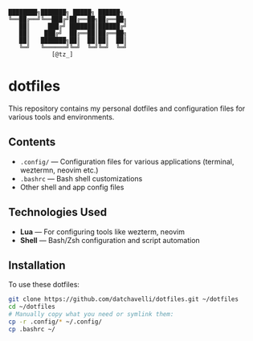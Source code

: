 ```
████████╗███████╗ █████╗ ██████╗
╚══██╔══╝╚══███╔╝██╔══██╗██╔══██╗
   ██║     ███╔╝ ███████║██████╔╝
   ██║    ███╔╝  ██╔══██║██╔══██╗
   ██║   ███████╗██║  ██║██║  ██║
   ╚═╝   ╚══════╝╚═╝  ╚═╝╚═╝  ╚═╝
            [@tz_]
```

# dotfiles

This repository contains my personal dotfiles and configuration files for various tools and environments.

## Contents

- `.config/` — Configuration files for various applications (terminal, weztermn, neovim etc.)
- `.bashrc` — Bash shell customizations
- Other shell and app config files

## Technologies Used

- **Lua** — For configuring tools like wezterm, neovim
- **Shell** — Bash/Zsh configuration and script automation

## Installation

To use these dotfiles:

```bash
git clone https://github.com/datchavelli/dotfiles.git ~/dotfiles
cd ~/dotfiles
# Manually copy what you need or symlink them:
cp -r .config/* ~/.config/
cp .bashrc ~/
```
